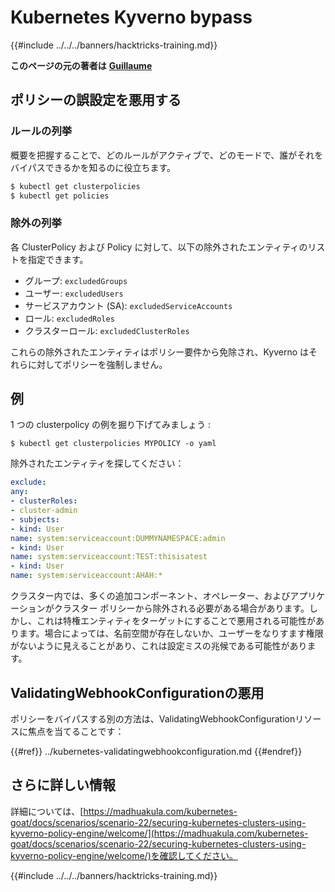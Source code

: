 # Kubernetes Kyverno bypass

{{#include ../../../banners/hacktricks-training.md}}

**このページの元の著者は** [**Guillaume**](https://www.linkedin.com/in/guillaume-chapela-ab4b9a196)


## ポリシーの誤設定を悪用する

### ルールの列挙

概要を把握することで、どのルールがアクティブで、どのモードで、誰がそれをバイパスできるかを知るのに役立ちます。
```bash
$ kubectl get clusterpolicies
$ kubectl get policies
```
### 除外の列挙

各 ClusterPolicy および Policy に対して、以下の除外されたエンティティのリストを指定できます。

- グループ: `excludedGroups`
- ユーザー: `excludedUsers`
- サービスアカウント (SA): `excludedServiceAccounts`
- ロール: `excludedRoles`
- クラスターロール: `excludedClusterRoles`

これらの除外されたエンティティはポリシー要件から免除され、Kyverno はそれらに対してポリシーを強制しません。

## 例

1 つの clusterpolicy の例を掘り下げてみましょう :
```
$ kubectl get clusterpolicies MYPOLICY -o yaml
```
除外されたエンティティを探してください：
```yaml
exclude:
any:
- clusterRoles:
- cluster-admin
- subjects:
- kind: User
name: system:serviceaccount:DUMMYNAMESPACE:admin
- kind: User
name: system:serviceaccount:TEST:thisisatest
- kind: User
name: system:serviceaccount:AHAH:*
```
クラスター内では、多くの追加コンポーネント、オペレーター、およびアプリケーションがクラスター ポリシーから除外される必要がある場合があります。しかし、これは特権エンティティをターゲットにすることで悪用される可能性があります。場合によっては、名前空間が存在しないか、ユーザーをなりすます権限がないように見えることがあり、これは設定ミスの兆候である可能性があります。

## ValidatingWebhookConfigurationの悪用

ポリシーをバイパスする別の方法は、ValidatingWebhookConfigurationリソースに焦点を当てることです：

{{#ref}}
../kubernetes-validatingwebhookconfiguration.md
{{#endref}}

## さらに詳しい情報

詳細については、[https://madhuakula.com/kubernetes-goat/docs/scenarios/scenario-22/securing-kubernetes-clusters-using-kyverno-policy-engine/welcome/](https://madhuakula.com/kubernetes-goat/docs/scenarios/scenario-22/securing-kubernetes-clusters-using-kyverno-policy-engine/welcome/)を確認してください。

{{#include ../../../banners/hacktricks-training.md}}
